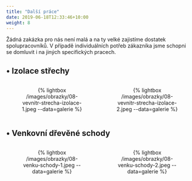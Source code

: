 ```yaml
---
title: "Další práce"
date: 2019-06-18T12:33:46+10:00
weight: 8
---
```


Žádná zakázka pro nás není malá a na ty velké zajistíme dostatek spolupracovníků. V případě individuálních potřeb zákazníka jsme schopni se domluvit i na jiných specifických pracech.

<!-- ![Accounting Services](/images/random.webp) -->

## • Izolace střechy
<div style="display: flex; gap: 10px; justify-content: space-between;">
  <figure style="width: 48%; text-align: center;">
    {% lightbox /images/obrazky/08-vevnitr-strecha-izolace-1.jpeg --data=galerie %}
  </figure>
  <figure style="width: 48%; text-align: center;">
    {% lightbox /images/obrazky/08-vevnitr-strecha-izolace-2.jpeg --data=galerie %}
  </figure>
</div>


## • Venkovní dřevěné schody
<div style="display: flex; gap: 10px; justify-content: space-between;">
  <figure style="width: 48%; text-align: center;">
    {% lightbox /images/obrazky/08-venku-schody-1.jpeg --data=galerie %}
  </figure>
  <figure style="width: 48%; text-align: center;">
    {% lightbox /images/obrazky/08-venku-schody-2.jpeg --data=galerie %}
  </figure>
</div>

